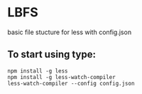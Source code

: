 # LBFS
 basic file stucture for less with config.json

## To start using type:
```
npm install -g less
npm install -g less-watch-compiler
less-watch-compiler --config config.json
```
